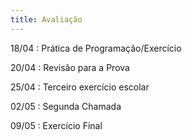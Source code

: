 ```yaml
---
title: Avaliação
---
```


18/04
: Prática de Programação/Exercício

20/04
: Revisão para a Prova

25/04
: Terceiro exercício escolar


02/05
: Segunda Chamada

09/05
: Exercício Final
 
